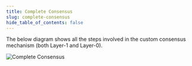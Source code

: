 ```yaml
---
title: Complete Consensus
slug: complete-consensus
hide_table_of_contents: false
---
```


The below diagram shows all the steps involved in the custom consensus mechanism (both Layer-1 and Layer-0).

![Complete Consensus](/img/statechannels/consensus_complete.png)